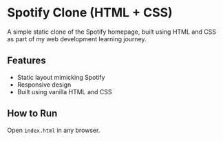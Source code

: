 # Spotify Clone (HTML + CSS)

A simple static clone of the Spotify homepage, built using HTML and CSS as part of my web development learning journey.

## Features

- Static layout mimicking Spotify
- Responsive design 
- Built using vanilla HTML and CSS

## How to Run
Open `index.html` in any browser.
